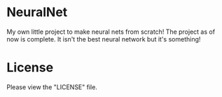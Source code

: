 # NeuralNet
My own little project to make neural nets from scratch!
The project as of now is complete. It isn't the best neural network but it's something!

# License
Please view the "LICENSE" file.
